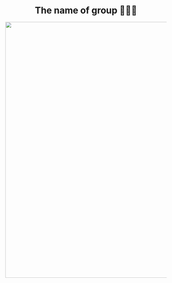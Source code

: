# <h1 align = center > The name of group 👨🏻‍💻
 <div id="header" align="center">
  <img src="https://github.com/rikhsiboyev-z/TestGroupProject/assets/130399297/8c011a12-7573-48c7-ad86-037ee171a9f1" width="800"/>
</div>
